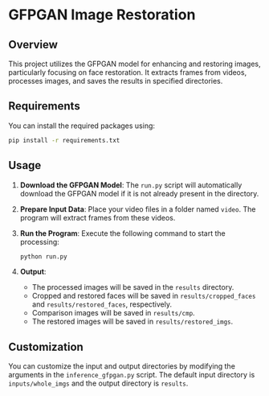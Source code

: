 # GFPGAN Image Restoration

## Overview
This project utilizes the GFPGAN model for enhancing and restoring images, particularly focusing on face restoration. It extracts frames from videos, processes images, and saves the results in specified directories.

## Requirements
You can install the required packages using:
```bash
pip install -r requirements.txt
```

## Usage

1. **Download the GFPGAN Model**:
   The `run.py` script will automatically download the GFPGAN model if it is not already present in the directory.

2. **Prepare Input Data**:
   Place your video files in a folder named `video`. The program will extract frames from these videos.

3. **Run the Program**:
   Execute the following command to start the processing:
   ```bash
   python run.py
   ```

4. **Output**:
   - The processed images will be saved in the `results` directory.
   - Cropped and restored faces will be saved in `results/cropped_faces` and `results/restored_faces`, respectively.
   - Comparison images will be saved in `results/cmp`.
   - The restored images will be saved in `results/restored_imgs`.

## Customization
You can customize the input and output directories by modifying the arguments in the `inference_gfpgan.py` script. The default input directory is `inputs/whole_imgs` and the output directory is `results`.

